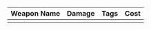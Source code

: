 | Weapon Name | Damage | Tags | Cost |
| ----------- | ------ | ---- | ---- |
|             |        |      |      |